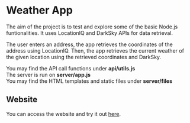 # Weather App

The aim of the project is to test and explore some of the basic Node.js funtionalities. It uses LocationIQ and DarkSky APIs for data retrieval.

The user enters an address, the app retrieves the coordinates of the address using LocationIQ. 
Then, the app retrieves the current weather of the given location using the retrieved coordinates and DarkSky.

You may find the API call functions under **api/utils.js**  
The server is run on **server/app.js**  
You may find the HTML templates and static files under **server/files**  

## Website

You can access the website and try it out [here](https://atukalp-weather-app.herokuapp.com/weather).

